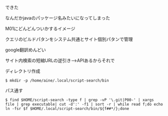 できた

なんだかjavaのパッケージ名みたいになってしまった

M01にどんどんついかするイメージ

クエリのビルドパタンをシステム共通とサイト個別パタンで管理

google翻訳めんどい


サイト内検索の短縮URLの逆引き-->APIあるからそれで






ディレクトリ作成

```
$ mkdir -p /home/aine/.local/script-search/bin
```

パス通す

```
$ find $HOME/script-search -type f | grep -vP '\.git|P00-' | xargs file | grep executable| cut -d':' -f1 | sort -r | while read f;do echo ln -fsr $f $HOME/.local/script-search/bin/${f##*/};done
```

